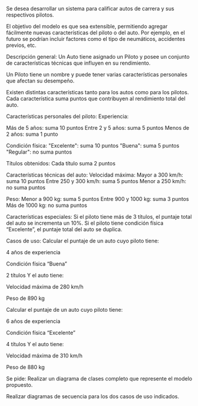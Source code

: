 Se desea desarrollar un sistema para calificar autos de carrera y sus respectivos pilotos.

El objetivo del modelo es que sea extensible, permitiendo agregar fácilmente nuevas características del piloto o del auto. Por ejemplo, en el futuro se podrían incluir factores como el tipo de neumáticos, accidentes previos, etc.

Descripción general:
Un Auto tiene asignado un Piloto y posee un conjunto de características técnicas que influyen en su rendimiento.

Un Piloto tiene un nombre y puede tener varias características personales que afectan su desempeño.

Existen distintas características tanto para los autos como para los pilotos. Cada característica suma puntos que contribuyen al rendimiento total del auto.

Características personales del piloto:
Experiencia:

Más de 5 años: suma 10 puntos
Entre 2 y 5 años: suma 5 puntos
Menos de 2 años: suma 1 punto

Condición física:
"Excelente": suma 10 puntos
"Buena": suma 5 puntos
"Regular": no suma puntos

Títulos obtenidos:
Cada título suma 2 puntos

Características técnicas del auto:
Velocidad máxima:
Mayor a 300 km/h: suma 10 puntos
Entre 250 y 300 km/h: suma 5 puntos
Menor a 250 km/h: no suma puntos

Peso:
Menor a 900 kg: suma 5 puntos
Entre 900 y 1000 kg: suma 3 puntos
Más de 1000 kg: no suma puntos

Características especiales:
Si el piloto tiene más de 3 títulos, el puntaje total del auto se incrementa un 10%.
Si el piloto tiene condición física “Excelente”, el puntaje total del auto se duplica.

Casos de uso:
Calcular el puntaje de un auto cuyo piloto tiene:

4 años de experiencia

Condición física “Buena”

2 títulos
Y el auto tiene:

Velocidad máxima de 280 km/h

Peso de 890 kg

Calcular el puntaje de un auto cuyo piloto tiene:

6 años de experiencia

Condición física “Excelente”

4 títulos
Y el auto tiene:

Velocidad máxima de 310 km/h

Peso de 880 kg

Se pide:
Realizar un diagrama de clases completo que represente el modelo propuesto.

Realizar diagramas de secuencia para los dos casos de uso indicados.
